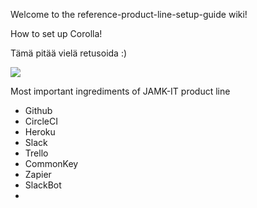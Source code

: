 Welcome to the reference-product-line-setup-guide wiki!

How to set up Corolla!

Tämä pitää vielä retusoida :)

![](http://www.n4s.fi/2015magazine/article9/images/corolla.jpg)

Most important ingrediments of JAMK-IT product line

  * Github
  * CircleCI
  * Heroku
  * Slack
  * Trello
  * CommonKey
  * Zapier
  * SlackBot
  *